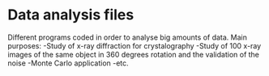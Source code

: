 # Data analysis files

Different programs coded in order to analyse big amounts of data.
Main purposes:
-Study of x-ray diffraction for crystalography
-Study of 100 x-ray images of the same object in 360 degrees rotation and the validation of the noise
-Monte Carlo application
-etc.
